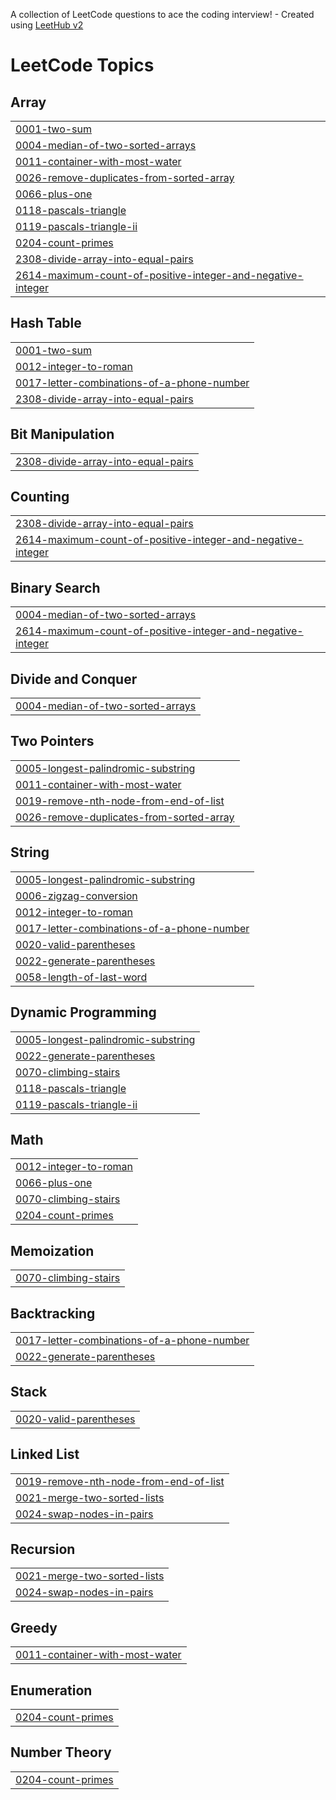 A collection of LeetCode questions to ace the coding interview! - Created using [LeetHub v2](https://github.com/arunbhardwaj/LeetHub-2.0)
<!---LeetCode Topics Start-->
# LeetCode Topics
## Array
|  |
| ------- |
| [0001-two-sum](https://github.com/trinadh6493/DSA/tree/master/0001-two-sum) |
| [0004-median-of-two-sorted-arrays](https://github.com/trinadh6493/DSA/tree/master/0004-median-of-two-sorted-arrays) |
| [0011-container-with-most-water](https://github.com/trinadh6493/DSA/tree/master/0011-container-with-most-water) |
| [0026-remove-duplicates-from-sorted-array](https://github.com/trinadh6493/DSA/tree/master/0026-remove-duplicates-from-sorted-array) |
| [0066-plus-one](https://github.com/trinadh6493/DSA/tree/master/0066-plus-one) |
| [0118-pascals-triangle](https://github.com/trinadh6493/DSA/tree/master/0118-pascals-triangle) |
| [0119-pascals-triangle-ii](https://github.com/trinadh6493/DSA/tree/master/0119-pascals-triangle-ii) |
| [0204-count-primes](https://github.com/trinadh6493/DSA/tree/master/0204-count-primes) |
| [2308-divide-array-into-equal-pairs](https://github.com/trinadh6493/DSA/tree/master/2308-divide-array-into-equal-pairs) |
| [2614-maximum-count-of-positive-integer-and-negative-integer](https://github.com/trinadh6493/DSA/tree/master/2614-maximum-count-of-positive-integer-and-negative-integer) |
## Hash Table
|  |
| ------- |
| [0001-two-sum](https://github.com/trinadh6493/DSA/tree/master/0001-two-sum) |
| [0012-integer-to-roman](https://github.com/trinadh6493/DSA/tree/master/0012-integer-to-roman) |
| [0017-letter-combinations-of-a-phone-number](https://github.com/trinadh6493/DSA/tree/master/0017-letter-combinations-of-a-phone-number) |
| [2308-divide-array-into-equal-pairs](https://github.com/trinadh6493/DSA/tree/master/2308-divide-array-into-equal-pairs) |
## Bit Manipulation
|  |
| ------- |
| [2308-divide-array-into-equal-pairs](https://github.com/trinadh6493/DSA/tree/master/2308-divide-array-into-equal-pairs) |
## Counting
|  |
| ------- |
| [2308-divide-array-into-equal-pairs](https://github.com/trinadh6493/DSA/tree/master/2308-divide-array-into-equal-pairs) |
| [2614-maximum-count-of-positive-integer-and-negative-integer](https://github.com/trinadh6493/DSA/tree/master/2614-maximum-count-of-positive-integer-and-negative-integer) |
## Binary Search
|  |
| ------- |
| [0004-median-of-two-sorted-arrays](https://github.com/trinadh6493/DSA/tree/master/0004-median-of-two-sorted-arrays) |
| [2614-maximum-count-of-positive-integer-and-negative-integer](https://github.com/trinadh6493/DSA/tree/master/2614-maximum-count-of-positive-integer-and-negative-integer) |
## Divide and Conquer
|  |
| ------- |
| [0004-median-of-two-sorted-arrays](https://github.com/trinadh6493/DSA/tree/master/0004-median-of-two-sorted-arrays) |
## Two Pointers
|  |
| ------- |
| [0005-longest-palindromic-substring](https://github.com/trinadh6493/DSA/tree/master/0005-longest-palindromic-substring) |
| [0011-container-with-most-water](https://github.com/trinadh6493/DSA/tree/master/0011-container-with-most-water) |
| [0019-remove-nth-node-from-end-of-list](https://github.com/trinadh6493/DSA/tree/master/0019-remove-nth-node-from-end-of-list) |
| [0026-remove-duplicates-from-sorted-array](https://github.com/trinadh6493/DSA/tree/master/0026-remove-duplicates-from-sorted-array) |
## String
|  |
| ------- |
| [0005-longest-palindromic-substring](https://github.com/trinadh6493/DSA/tree/master/0005-longest-palindromic-substring) |
| [0006-zigzag-conversion](https://github.com/trinadh6493/DSA/tree/master/0006-zigzag-conversion) |
| [0012-integer-to-roman](https://github.com/trinadh6493/DSA/tree/master/0012-integer-to-roman) |
| [0017-letter-combinations-of-a-phone-number](https://github.com/trinadh6493/DSA/tree/master/0017-letter-combinations-of-a-phone-number) |
| [0020-valid-parentheses](https://github.com/trinadh6493/DSA/tree/master/0020-valid-parentheses) |
| [0022-generate-parentheses](https://github.com/trinadh6493/DSA/tree/master/0022-generate-parentheses) |
| [0058-length-of-last-word](https://github.com/trinadh6493/DSA/tree/master/0058-length-of-last-word) |
## Dynamic Programming
|  |
| ------- |
| [0005-longest-palindromic-substring](https://github.com/trinadh6493/DSA/tree/master/0005-longest-palindromic-substring) |
| [0022-generate-parentheses](https://github.com/trinadh6493/DSA/tree/master/0022-generate-parentheses) |
| [0070-climbing-stairs](https://github.com/trinadh6493/DSA/tree/master/0070-climbing-stairs) |
| [0118-pascals-triangle](https://github.com/trinadh6493/DSA/tree/master/0118-pascals-triangle) |
| [0119-pascals-triangle-ii](https://github.com/trinadh6493/DSA/tree/master/0119-pascals-triangle-ii) |
## Math
|  |
| ------- |
| [0012-integer-to-roman](https://github.com/trinadh6493/DSA/tree/master/0012-integer-to-roman) |
| [0066-plus-one](https://github.com/trinadh6493/DSA/tree/master/0066-plus-one) |
| [0070-climbing-stairs](https://github.com/trinadh6493/DSA/tree/master/0070-climbing-stairs) |
| [0204-count-primes](https://github.com/trinadh6493/DSA/tree/master/0204-count-primes) |
## Memoization
|  |
| ------- |
| [0070-climbing-stairs](https://github.com/trinadh6493/DSA/tree/master/0070-climbing-stairs) |
## Backtracking
|  |
| ------- |
| [0017-letter-combinations-of-a-phone-number](https://github.com/trinadh6493/DSA/tree/master/0017-letter-combinations-of-a-phone-number) |
| [0022-generate-parentheses](https://github.com/trinadh6493/DSA/tree/master/0022-generate-parentheses) |
## Stack
|  |
| ------- |
| [0020-valid-parentheses](https://github.com/trinadh6493/DSA/tree/master/0020-valid-parentheses) |
## Linked List
|  |
| ------- |
| [0019-remove-nth-node-from-end-of-list](https://github.com/trinadh6493/DSA/tree/master/0019-remove-nth-node-from-end-of-list) |
| [0021-merge-two-sorted-lists](https://github.com/trinadh6493/DSA/tree/master/0021-merge-two-sorted-lists) |
| [0024-swap-nodes-in-pairs](https://github.com/trinadh6493/DSA/tree/master/0024-swap-nodes-in-pairs) |
## Recursion
|  |
| ------- |
| [0021-merge-two-sorted-lists](https://github.com/trinadh6493/DSA/tree/master/0021-merge-two-sorted-lists) |
| [0024-swap-nodes-in-pairs](https://github.com/trinadh6493/DSA/tree/master/0024-swap-nodes-in-pairs) |
## Greedy
|  |
| ------- |
| [0011-container-with-most-water](https://github.com/trinadh6493/DSA/tree/master/0011-container-with-most-water) |
## Enumeration
|  |
| ------- |
| [0204-count-primes](https://github.com/trinadh6493/DSA/tree/master/0204-count-primes) |
## Number Theory
|  |
| ------- |
| [0204-count-primes](https://github.com/trinadh6493/DSA/tree/master/0204-count-primes) |
<!---LeetCode Topics End-->
